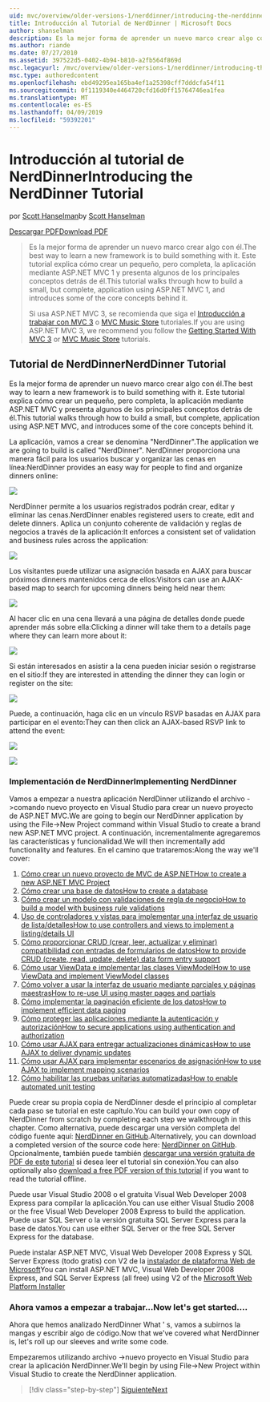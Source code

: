 ```yaml
---
uid: mvc/overview/older-versions-1/nerddinner/introducing-the-nerddinner-tutorial
title: Introducción al Tutorial de NerdDinner | Microsoft Docs
author: shanselman
description: Es la mejor forma de aprender un nuevo marco crear algo con él. Este tutorial le guía a través de cómo crear una aplicación pequeña, pero completa, mediante la configuración de ASP.NE...
ms.author: riande
ms.date: 07/27/2010
ms.assetid: 397522d5-0402-4b94-b810-a2fb564f869d
msc.legacyurl: /mvc/overview/older-versions-1/nerddinner/introducing-the-nerddinner-tutorial
msc.type: authoredcontent
ms.openlocfilehash: ebd49295ea165ba4ef1a25398cff7dddcfa54f11
ms.sourcegitcommit: 0f1119340e4464720cfd16d0ff15764746ea1fea
ms.translationtype: MT
ms.contentlocale: es-ES
ms.lasthandoff: 04/09/2019
ms.locfileid: "59392201"
---
```

# <a name="introducing-the-nerddinner-tutorial"></a><span data-ttu-id="ed771-104">Introducción al tutorial de NerdDinner</span><span class="sxs-lookup"><span data-stu-id="ed771-104">Introducing the NerdDinner Tutorial</span></span>

<span data-ttu-id="ed771-105">por [Scott Hanselman](https://github.com/shanselman)</span><span class="sxs-lookup"><span data-stu-id="ed771-105">by [Scott Hanselman](https://github.com/shanselman)</span></span>

[<span data-ttu-id="ed771-106">Descargar PDF</span><span class="sxs-lookup"><span data-stu-id="ed771-106">Download PDF</span></span>](http://aspnetmvcbook.s3.amazonaws.com/aspnetmvc-nerdinner_v1.pdf)

> <span data-ttu-id="ed771-107">Es la mejor forma de aprender un nuevo marco crear algo con él.</span><span class="sxs-lookup"><span data-stu-id="ed771-107">The best way to learn a new framework is to build something with it.</span></span> <span data-ttu-id="ed771-108">Este tutorial explica cómo crear un pequeño, pero completa, la aplicación mediante ASP.NET MVC 1 y presenta algunos de los principales conceptos detrás de él.</span><span class="sxs-lookup"><span data-stu-id="ed771-108">This tutorial walks through how to build a small, but complete, application using ASP.NET MVC 1, and introduces some of the core concepts behind it.</span></span>
> 
> <span data-ttu-id="ed771-109">Si usa ASP.NET MVC 3, se recomienda que siga el [Introducción a trabajar con MVC 3](../../older-versions/getting-started-with-aspnet-mvc3/cs/intro-to-aspnet-mvc-3.md) o [MVC Music Store](../../older-versions/mvc-music-store/mvc-music-store-part-1.md) tutoriales.</span><span class="sxs-lookup"><span data-stu-id="ed771-109">If you are using ASP.NET MVC 3, we recommend you follow the [Getting Started With MVC 3](../../older-versions/getting-started-with-aspnet-mvc3/cs/intro-to-aspnet-mvc-3.md) or [MVC Music Store](../../older-versions/mvc-music-store/mvc-music-store-part-1.md) tutorials.</span></span>


## <a name="nerddinner-tutorial"></a><span data-ttu-id="ed771-110">Tutorial de NerdDinner</span><span class="sxs-lookup"><span data-stu-id="ed771-110">NerdDinner Tutorial</span></span>

<span data-ttu-id="ed771-111">Es la mejor forma de aprender un nuevo marco crear algo con él.</span><span class="sxs-lookup"><span data-stu-id="ed771-111">The best way to learn a new framework is to build something with it.</span></span> <span data-ttu-id="ed771-112">Este tutorial explica cómo crear un pequeño, pero completa, la aplicación mediante ASP.NET MVC y presenta algunos de los principales conceptos detrás de él.</span><span class="sxs-lookup"><span data-stu-id="ed771-112">This tutorial walks through how to build a small, but complete, application using ASP.NET MVC, and introduces some of the core concepts behind it.</span></span>

<span data-ttu-id="ed771-113">La aplicación, vamos a crear se denomina "NerdDinner".</span><span class="sxs-lookup"><span data-stu-id="ed771-113">The application we are going to build is called "NerdDinner".</span></span> <span data-ttu-id="ed771-114">NerdDinner proporciona una manera fácil para los usuarios buscar y organizar las cenas en línea:</span><span class="sxs-lookup"><span data-stu-id="ed771-114">NerdDinner provides an easy way for people to find and organize dinners online:</span></span>

![](introducing-the-nerddinner-tutorial/_static/image1.png)

<span data-ttu-id="ed771-115">NerdDinner permite a los usuarios registrados podrán crear, editar y eliminar las cenas.</span><span class="sxs-lookup"><span data-stu-id="ed771-115">NerdDinner enables registered users to create, edit and delete dinners.</span></span> <span data-ttu-id="ed771-116">Aplica un conjunto coherente de validación y reglas de negocios a través de la aplicación:</span><span class="sxs-lookup"><span data-stu-id="ed771-116">It enforces a consistent set of validation and business rules across the application:</span></span>

![](introducing-the-nerddinner-tutorial/_static/image2.png)

<span data-ttu-id="ed771-117">Los visitantes puede utilizar una asignación basada en AJAX para buscar próximos dinners mantenidos cerca de ellos:</span><span class="sxs-lookup"><span data-stu-id="ed771-117">Visitors can use an AJAX-based map to search for upcoming dinners being held near them:</span></span>

![](introducing-the-nerddinner-tutorial/_static/image3.png)

<span data-ttu-id="ed771-118">Al hacer clic en una cena llevará a una página de detalles donde puede aprender más sobre ella:</span><span class="sxs-lookup"><span data-stu-id="ed771-118">Clicking a dinner will take them to a details page where they can learn more about it:</span></span>

![](introducing-the-nerddinner-tutorial/_static/image4.png)

<span data-ttu-id="ed771-119">Si están interesados en asistir a la cena pueden iniciar sesión o registrarse en el sitio:</span><span class="sxs-lookup"><span data-stu-id="ed771-119">If they are interested in attending the dinner they can login or register on the site:</span></span>

![](introducing-the-nerddinner-tutorial/_static/image5.png)

<span data-ttu-id="ed771-120">Puede, a continuación, haga clic en un vínculo RSVP basadas en AJAX para participar en el evento:</span><span class="sxs-lookup"><span data-stu-id="ed771-120">They can then click an AJAX-based RSVP link to attend the event:</span></span>

![](introducing-the-nerddinner-tutorial/_static/image6.png)

![](introducing-the-nerddinner-tutorial/_static/image7.png)

### <a name="implementing-nerddinner"></a><span data-ttu-id="ed771-121">Implementación de NerdDinner</span><span class="sxs-lookup"><span data-stu-id="ed771-121">Implementing NerdDinner</span></span>

<span data-ttu-id="ed771-122">Vamos a empezar a nuestra aplicación NerdDinner utilizando el archivo -&gt;comando nuevo proyecto en Visual Studio para crear un nuevo proyecto de ASP.NET MVC.</span><span class="sxs-lookup"><span data-stu-id="ed771-122">We are going to begin our NerdDinner application by using the File-&gt;New Project command within Visual Studio to create a brand new ASP.NET MVC project.</span></span> <span data-ttu-id="ed771-123">A continuación, incrementalmente agregaremos las características y funcionalidad.</span><span class="sxs-lookup"><span data-stu-id="ed771-123">We will then incrementally add functionality and features.</span></span> <span data-ttu-id="ed771-124">En el camino que trataremos:</span><span class="sxs-lookup"><span data-stu-id="ed771-124">Along the way we'll cover:</span></span>

1. [<span data-ttu-id="ed771-125">Cómo crear un nuevo proyecto de MVC de ASP.NET</span><span class="sxs-lookup"><span data-stu-id="ed771-125">How to create a new ASP.NET MVC Project</span></span>](create-a-new-aspnet-mvc-project.md)
2. [<span data-ttu-id="ed771-126">Cómo crear una base de datos</span><span class="sxs-lookup"><span data-stu-id="ed771-126">How to create a database</span></span>](create-a-database.md)
3. [<span data-ttu-id="ed771-127">Cómo crear un modelo con validaciones de regla de negocio</span><span class="sxs-lookup"><span data-stu-id="ed771-127">How to build a model with business rule validations</span></span>](build-a-model-with-business-rule-validations.md)
4. [<span data-ttu-id="ed771-128">Uso de controladores y vistas para implementar una interfaz de usuario de lista/detalles</span><span class="sxs-lookup"><span data-stu-id="ed771-128">How to use controllers and views to implement a listing/details UI</span></span>](use-controllers-and-views-to-implement-a-listingdetails-ui.md)
5. [<span data-ttu-id="ed771-129">Cómo proporcionar CRUD (crear, leer, actualizar y eliminar) compatibilidad con entradas de formularios de datos</span><span class="sxs-lookup"><span data-stu-id="ed771-129">How to provide CRUD (create, read, update, delete) data form entry support</span></span>](provide-crud-create-read-update-delete-data-form-entry-support.md)
6. [<span data-ttu-id="ed771-130">Cómo usar ViewData e implementar las clases ViewModel</span><span class="sxs-lookup"><span data-stu-id="ed771-130">How to use ViewData and implement ViewModel classes</span></span>](use-viewdata-and-implement-viewmodel-classes.md)
7. [<span data-ttu-id="ed771-131">Cómo volver a usar la interfaz de usuario mediante parciales y páginas maestras</span><span class="sxs-lookup"><span data-stu-id="ed771-131">How to re-use UI using master pages and partials</span></span>](re-use-ui-using-master-pages-and-partials.md)
8. [<span data-ttu-id="ed771-132">Cómo implementar la paginación eficiente de los datos</span><span class="sxs-lookup"><span data-stu-id="ed771-132">How to implement efficient data paging</span></span>](implement-efficient-data-paging.md)
9. [<span data-ttu-id="ed771-133">Cómo proteger las aplicaciones mediante la autenticación y autorización</span><span class="sxs-lookup"><span data-stu-id="ed771-133">How to secure applications using authentication and authorization</span></span>](secure-applications-using-authentication-and-authorization.md)
10. [<span data-ttu-id="ed771-134">Cómo usar AJAX para entregar actualizaciones dinámicas</span><span class="sxs-lookup"><span data-stu-id="ed771-134">How to use AJAX to deliver dynamic updates</span></span>](use-ajax-to-deliver-dynamic-updates.md)
11. [<span data-ttu-id="ed771-135">Cómo usar AJAX para implementar escenarios de asignación</span><span class="sxs-lookup"><span data-stu-id="ed771-135">How to use AJAX to implement mapping scenarios</span></span>](use-ajax-to-implement-mapping-scenarios.md)
12. [<span data-ttu-id="ed771-136">Cómo habilitar las pruebas unitarias automatizadas</span><span class="sxs-lookup"><span data-stu-id="ed771-136">How to enable automated unit testing</span></span>](enable-automated-unit-testing.md)

<span data-ttu-id="ed771-137">Puede crear su propia copia de NerdDinner desde el principio al completar cada paso se tutorial en este capítulo.</span><span class="sxs-lookup"><span data-stu-id="ed771-137">You can build your own copy of NerdDinner from scratch by completing each step we walkthrough in this chapter.</span></span> <span data-ttu-id="ed771-138">Como alternativa, puede descargar una versión completa del código fuente aquí: [NerdDinner en GitHub](https://github.com/AspNetMVPSamples/NerdDinner).</span><span class="sxs-lookup"><span data-stu-id="ed771-138">Alternatively, you can download a completed version of the source code here: [NerdDinner on GitHub](https://github.com/AspNetMVPSamples/NerdDinner).</span></span> <span data-ttu-id="ed771-139">Opcionalmente, también puede también [descargar una versión gratuita de PDF de este tutorial](http://aspnetmvcbook.s3.amazonaws.com/aspnetmvc-nerdinner_v1.pdf) si desea leer el tutorial sin conexión.</span><span class="sxs-lookup"><span data-stu-id="ed771-139">You can also optionally also [download a free PDF version of this tutorial](http://aspnetmvcbook.s3.amazonaws.com/aspnetmvc-nerdinner_v1.pdf) if you want to read the tutorial offline.</span></span>

<span data-ttu-id="ed771-140">Puede usar Visual Studio 2008 o el gratuita Visual Web Developer 2008 Express para compilar la aplicación.</span><span class="sxs-lookup"><span data-stu-id="ed771-140">You can use either Visual Studio 2008 or the free Visual Web Developer 2008 Express to build the application.</span></span> <span data-ttu-id="ed771-141">Puede usar SQL Server o la versión gratuita SQL Server Express para la base de datos.</span><span class="sxs-lookup"><span data-stu-id="ed771-141">You can use either SQL Server or the free SQL Server Express for the database.</span></span>

<span data-ttu-id="ed771-142">Puede instalar ASP.NET MVC, Visual Web Developer 2008 Express y SQL Server Express (todo gratis) con V2 de la [instalador de plataforma Web de Microsoft](https://www.microsoft.com/web/downloads/platform.aspx)</span><span class="sxs-lookup"><span data-stu-id="ed771-142">You can install ASP.NET MVC, Visual Web Developer 2008 Express, and SQL Server Express (all free) using V2 of the [Microsoft Web Platform Installer](https://www.microsoft.com/web/downloads/platform.aspx)</span></span>

### <a name="now-lets-get-started"></a><span data-ttu-id="ed771-143">Ahora vamos a empezar a trabajar...</span><span class="sxs-lookup"><span data-stu-id="ed771-143">Now let's get started....</span></span>

<span data-ttu-id="ed771-144">Ahora que hemos analizado NerdDinner What ' s, vamos a subirnos la mangas y escribir algo de código.</span><span class="sxs-lookup"><span data-stu-id="ed771-144">Now that we've covered what NerdDinner is, let's roll up our sleeves and write some code.</span></span>

<span data-ttu-id="ed771-145">Empezaremos utilizando archivo -&gt;nuevo proyecto en Visual Studio para crear la aplicación NerdDinner.</span><span class="sxs-lookup"><span data-stu-id="ed771-145">We'll begin by using File-&gt;New Project within Visual Studio to create the NerdDinner application.</span></span>

> [!div class="step-by-step"]
> [<span data-ttu-id="ed771-146">Siguiente</span><span class="sxs-lookup"><span data-stu-id="ed771-146">Next</span></span>](create-a-new-aspnet-mvc-project.md)
